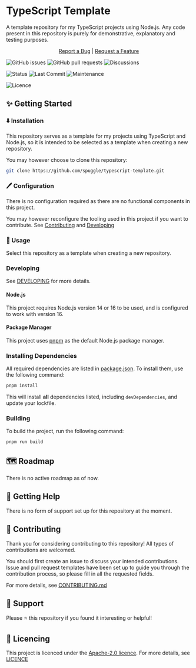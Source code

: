 # TypeScript Template
A template repository for my TypeScript projects using Node.js. Any code present in this repository is purely for demonstrative, explanatory and testing purposes.

<div align="center"><a href="https://github.com/spuggle/typescript-template/issues/new?assignees=&labels=Bug%2CInvestigation+required&template=bug_report.yml">Report a Bug</a> | <a href="https://github.com/spuggle/typescript-template/issues/new?assignees=&labels=Type%3A+Feature&template=feature-suggestion.yml">Request a Feature</a></div>

![GitHub issues](https://img.shields.io/github/issues-raw/spuggle/typescript-template?style=for-the-badge) ![GitHub pull requests](https://img.shields.io/github/issues-pr-raw/spuggle/typescript-template?style=for-the-badge) ![Discussions](https://img.shields.io/github/discussions/spuggle/typescript-template?style=for-the-badge)

![Status](https://img.shields.io/github/workflow/status/spuggle/typescript-starter/testing/main?style=flat-square) ![Last Commit](https://img.shields.io/github/last-commit/spuggle/typescript-template/main?style=flat-square) ![Maintenance](https://img.shields.io/maintenance/yes/2021?style=flat-square)

![Licence](https://img.shields.io/badge/license-Apache%202.0-blue?style=flat-square)

## ✨ Getting Started

### ⬇️ Installation
This repository serves as a template for my projects using TypeScript and Node.js, so it is intended to be selected as a template when creating a new repository.

You may however choose to clone this repository:

```bash
git clone https://github.com/spuggle/typescript-template.git
```

### 🖊 Configuration
There is no configuration required as there are no functional components in this project.

You may however reconfigure the tooling used in this project if you want to contribute. See [Contributing](#-contributing) and [Developing](#developing)

### 🚀 Usage
Select this repository as a template when creating a new repository.

### Developing
See [DEVELOPING](.github/DEVELOPING.md) for more details.

#### Node.js
This project requires Node.js version 14 or 16 to be used, and is configured to work with version 16.

#### Package Manager
This project uses [pnpm](https://pnpm.io/) as the default Node.js package manager.


### Installing Dependencies
All required dependencies are listed in [package.json](package.json). To install them, use the following command:

```bash
pnpm install
```

This will install **all** dependencies listed, including `devDependencies`, and update your lockfile.

### Building
To build the project, run the following command:

```bash
pnpm run build
```

## 🗺 Roadmap
There is no active roadmap as of now.

## 👥 Getting Help
There is no form of support set up for this repository at the moment.

## 🤝 Contributing
Thank you for considering contributing to this repository! All types of contributions are welcomed.

You should first create an issue to discuss your intended contributions. Issue and pull request templates have been set up to guide you through the contribution process, so please fill in all the requested fields.

For more details, see [CONTRIBUTING.md](.github/CONTRIBUTING.md)

## 👣 Support
Please ⭐️ this repository if you found it interesting or helpful!

## 📝 Licencing
This project is licenced under the [Apache-2.0 licence](http://www.apache.org/licenses/LICENSE-2.0). For more details, see [LICENCE](LICENSE)
